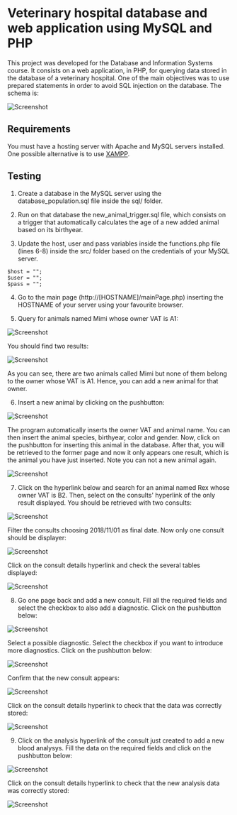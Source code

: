# Veterinary hospital database and web application using MySQL and PHP

This project was developed for the Database and Information Systems course. It consists on a web application, in PHP, for querying data stored in the database of a veterinary hospital. One of the main objectives was to use prepared statements in order to avoid SQL injection on the database. The schema is:

![Screenshot](images/schema.png)

## Requirements

You must have a hosting server with Apache and MySQL servers installed. One possible alternative is to use [XAMPP](https://www.ionos.com/digitalguide/server/tools/xampp-tutorial-create-your-own-local-test-server/).

## Testing 

1) Create a database in the MySQL server using the database_population.sql file inside the sql/ folder. 

2) Run on that database the new_animal_trigger.sql file, which consists on a trigger that automatically calculates the age of a new added animal based on its birthyear.

3) Update the host, user and pass variables inside the functions.php file (lines 6-8) inside the src/ folder based on the credentials of your MySQL server.
```
$host = "";
$user = "";
$pass = "";
```

4) Go to the main page (http://[HOSTNAME]/mainPage.php) inserting the HOSTNAME of your server using your favourite browser.

5) Query for animals named Mimi whose owner VAT is A1:

![Screenshot](images/test1.png)

You should find two results:

![Screenshot](images/test2.png)

As you can see, there are two animals called Mimi but none of them belong to the owner whose VAT is A1. Hence, you can add a new animal for that owner.

6) Insert a new animal by clicking on the pushbutton:

![Screenshot](images/test3.png)

The program automatically inserts the owner VAT and animal name. You can then insert the animal species, birthyear, color and gender. Now, click on the pushbutton for inserting this animal in the database. After that, you will be retrieved to the former page and now it only appears one result, which is the animal you have just inserted. Note you can not a new animal again.

![Screenshot](images/test4.png)

7) Click on the hyperlink below and search for an animal named Rex whose owner VAT is B2. Then, select on the consults' hyperlink of the only result displayed. You should be retrieved with two consults:

![Screenshot](images/test5.png)

Filter the consults choosing 2018/11/01 as final date. Now only one consult should be displayer:

![Screenshot](images/test6.png)

Click on the consult details hyperlink and check the several tables displayed:

![Screenshot](images/test7.png)

8) Go one page back and add a new consult. Fill all the required fields and select the checkbox to also add a diagnostic. Click on the pushbutton below:

![Screenshot](images/test8.png)

Select a possible diagnostic. Select the checkbox if you want to introduce more diagnostics. Click on the pushbutton below:

![Screenshot](images/test9.png)

Confirm that the new consult appears:

![Screenshot](images/test10.png)

Click on the consult details hyperlink to check that the data was correctly stored:

![Screenshot](images/test11.png)

9) Click on the analysis hyperlink of the consult just created to add a new blood analysys. Fill the data on the required fields and click on the pushbutton below:

![Screenshot](images/test12.png)

Click on the consult details hyperlink to check that the new analysis data was correctly stored:

![Screenshot](images/test13.png)